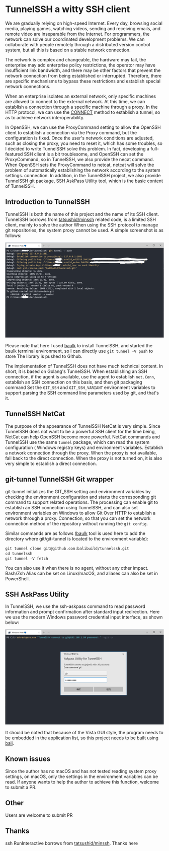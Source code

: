 # TunnelSSH a witty SSH client

We are gradually relying on high-speed Internet. Every day, browsing social media, playing games, watching videos, sending and receiving emails, and remote video are inseparable from the Internet. For programmers, the network can solve our coordinated development problems. We can collaborate with people remotely through a distributed version control system, but all this is based on a stable network connection.

The network is complex and changeable, the hardware may fail, the enterprise may add enterprise policy restrictions, the operator may have insufficient link bandwidth, and there may be other factors that prevent the network connection from being established or interrupted. Therefore, there are specific mechanisms to bypass these restrictions and establish special network connections.

When an enterprise isolates an external network, only specific machines are allowed to connect to the external network. At this time, we can establish a connection through a specific machine through a proxy. In the HTTP protocol, we can use the [CONNECT](https://developer.mozilla.org/en-US/docs/Web/HTTP/Methods/CONNECT) method to establish a tunnel, so as to achieve network interoperability.

In OpenSSH, we can use the ProxyCommand setting to allow the OpenSSH client to establish a connection via the Proxy command, but the configuration is fixed. Once the user's network conditions are adjusted, such as closing the proxy, you need to reset it, which has some troubles, so I decided to write TunnelSSH solve this problem. In fact, developing a full-featured SSH client is a bit troublesome, and OpenSSH can set the ProxyCommand, so in TunnelSSH, we also provide the necat command. When OpenSSH sets the ProxyCommand to netcat, netcat will solve the problem of automatically establishing the network according to the system settings. connection. In addition, in the TunnelSSH project, we also provide TunnelSSH git package, SSH AskPass Utility tool, which is the basic content of TunnelSSH.

## Introduction to TunnelSSH

TunnelSSH is both the name of this project and the name of its SSH client. TunnelSSH borrows from [tatsushid/minssh](https://github.com/tatsushid/minssh) related code, is a limited SSH client, mainly to solve the author When using the SSH protocol to manage git repositories, the system proxy cannot be used. A simple screenshot is as follows:

![](./docs/images/snapshot.png)

Please note that here I used [baulk](https://github.com/baulk/baulk.git) to install TunnelSSH, and started the baulk terminal environment, so I can directly use `git tunnel -V push` to store The library is pushed to Github.

The implementation of TunnelSSH does not have much technical content. In short, it is based on Golang's TunnelSSH. When establishing an SSH connection, if the agent is available, use the agent to establish `net.Conn`, establish an SSH connection on this basis, and then git packaging command Set the `GIT_SSH` and `GIT_SSH_VARIANT` environment variables to support parsing the SSH command line parameters used by git, and that's it.

## TunnelSSH NetCat

The purpose of the appearance of TunnelSSH NetCat is very simple. Since TunnelSSH does not want to be a powerful SSH client for the time being, NetCat can help OpenSSH become more powerful. NetCat commands and TunnelSSH use the same `tunnel` package, which can read the system configuration ( Windows registry keys) and environment variables. Establish a network connection through the proxy. When the proxy is not available, fall back to the direct connection. When the proxy is not turned on, it is also very simple to establish a direct connection.

## git-tunnel TunnelSSH Git wrapper

git-tunnel initializes the GIT_SSH setting and environment variables by checking the environment configuration and starts the corresponding git command to support related operations. The processing can enable git to establish an SSH connection using TunnelSSH, and can also set environment variables on Windows to allow Git Over HTTP to establish a network through a proxy. Connection, so that you can set the network connection method of the repository without running the `git config`.

Similar commands are as follows ([baulk](https://github.com/baulk/baulk.git) tool is used here to add the directory where git/git-tunnel is located to the environment variable):

```shell
git tunnel clone git@github.com:balibuild/tunnelssh.git
cd tunnelssh
git tunnel -V fetch
```

You can also use it when there is no agent, without any other impact. Bash/Zsh Alias ​​can be set on Linux/macOS, and aliases can also be set in PowerShell.

## SSH AskPass Utility

In TunnelSSH, we use the ssh-askpass command to read password information and prompt confirmation after standard input redirection. Here we use the modern Windows password credential input interface, as shown below:

![](./docs/images/ssh-askpass.png)

It should be noted that because of the Vista GUI style, the program needs to be embedded in the application list, so this project needs to be built using [bali](https://github.com/balibuild/bali).

## Known issues

Since the author has no macOS and has not tested reading system proxy settings, on macOS, only the settings in the environment variables can be read. If anyone wants to help the author to achieve this function, welcome to submit a PR.

## Other

Users are welcome to submit PR

## Thanks

ssh RunInteractive borrows from [tatsushid/minssh](https://github.com/tatsushid/minssh). Thanks here
